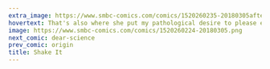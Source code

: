 ```yaml
---
extra_image: https://www.smbc-comics.com/comics/1520260235-20180305after.png
hovertext: That's also where she put my pathological desire to please everyone!
image: https://www.smbc-comics.com/comics/1520260224-20180305.png
next_comic: dear-science
prev_comic: origin
title: Shake It
---
```


